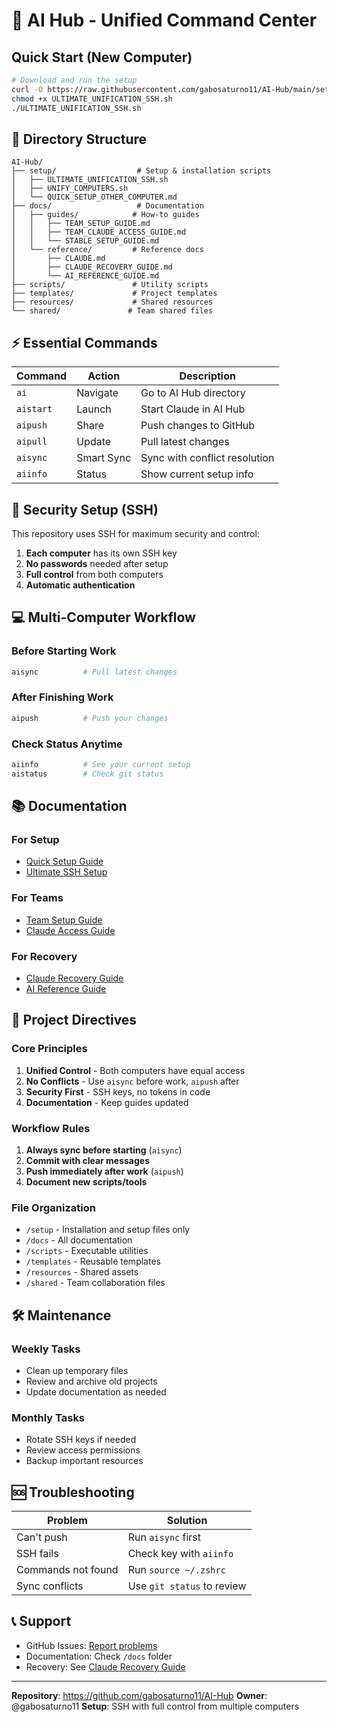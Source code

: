 # 🚀 AI Hub - Unified Command Center

## Quick Start (New Computer)

```bash
# Download and run the setup
curl -O https://raw.githubusercontent.com/gabosaturno11/AI-Hub/main/setup/ULTIMATE_UNIFICATION_SSH.sh
chmod +x ULTIMATE_UNIFICATION_SSH.sh
./ULTIMATE_UNIFICATION_SSH.sh
```

## 📁 Directory Structure

```
AI-Hub/
├── setup/                  # Setup & installation scripts
│   ├── ULTIMATE_UNIFICATION_SSH.sh
│   ├── UNIFY_COMPUTERS.sh
│   └── QUICK_SETUP_OTHER_COMPUTER.md
├── docs/                   # Documentation
│   ├── guides/            # How-to guides
│   │   ├── TEAM_SETUP_GUIDE.md
│   │   ├── TEAM_CLAUDE_ACCESS_GUIDE.md
│   │   └── STABLE_SETUP_GUIDE.md
│   └── reference/         # Reference docs
│       ├── CLAUDE.md
│       ├── CLAUDE_RECOVERY_GUIDE.md
│       └── AI_REFERENCE_GUIDE.md
├── scripts/               # Utility scripts
├── templates/             # Project templates
├── resources/             # Shared resources
└── shared/               # Team shared files
```

## ⚡ Essential Commands

| Command | Action | Description |
|---------|--------|-------------|
| `ai` | Navigate | Go to AI Hub directory |
| `aistart` | Launch | Start Claude in AI Hub |
| `aipush` | Share | Push changes to GitHub |
| `aipull` | Update | Pull latest changes |
| `aisync` | Smart Sync | Sync with conflict resolution |
| `aiinfo` | Status | Show current setup info |

## 🔐 Security Setup (SSH)

This repository uses SSH for maximum security and control:

1. **Each computer** has its own SSH key
2. **No passwords** needed after setup
3. **Full control** from both computers
4. **Automatic authentication**

## 💻 Multi-Computer Workflow

### Before Starting Work
```bash
aisync          # Pull latest changes
```

### After Finishing Work
```bash
aipush          # Push your changes
```

### Check Status Anytime
```bash
aiinfo          # See your current setup
aistatus        # Check git status
```

## 📚 Documentation

### For Setup
- [Quick Setup Guide](setup/QUICK_SETUP_OTHER_COMPUTER.md)
- [Ultimate SSH Setup](setup/ULTIMATE_UNIFICATION_SSH.sh)

### For Teams
- [Team Setup Guide](docs/guides/TEAM_SETUP_GUIDE.md)
- [Claude Access Guide](docs/guides/TEAM_CLAUDE_ACCESS_GUIDE.md)

### For Recovery
- [Claude Recovery Guide](docs/reference/CLAUDE_RECOVERY_GUIDE.md)
- [AI Reference Guide](docs/reference/AI_REFERENCE_GUIDE.md)

## 🎯 Project Directives

### Core Principles
1. **Unified Control** - Both computers have equal access
2. **No Conflicts** - Use `aisync` before work, `aipush` after
3. **Security First** - SSH keys, no tokens in code
4. **Documentation** - Keep guides updated

### Workflow Rules
1. **Always sync before starting** (`aisync`)
2. **Commit with clear messages**
3. **Push immediately after work** (`aipush`)
4. **Document new scripts/tools**

### File Organization
- `/setup` - Installation and setup files only
- `/docs` - All documentation
- `/scripts` - Executable utilities
- `/templates` - Reusable templates
- `/resources` - Shared assets
- `/shared` - Team collaboration files

## 🛠️ Maintenance

### Weekly Tasks
- Clean up temporary files
- Review and archive old projects
- Update documentation as needed

### Monthly Tasks
- Rotate SSH keys if needed
- Review access permissions
- Backup important resources

## 🆘 Troubleshooting

| Problem | Solution |
|---------|----------|
| Can't push | Run `aisync` first |
| SSH fails | Check key with `aiinfo` |
| Commands not found | Run `source ~/.zshrc` |
| Sync conflicts | Use `git status` to review |

## 📞 Support

- GitHub Issues: [Report problems](https://github.com/gabosaturno11/AI-Hub/issues)
- Documentation: Check `/docs` folder
- Recovery: See [Claude Recovery Guide](docs/reference/CLAUDE_RECOVERY_GUIDE.md)

---

**Repository**: https://github.com/gabosaturno11/AI-Hub
**Owner**: @gabosaturno11
**Setup**: SSH with full control from multiple computers